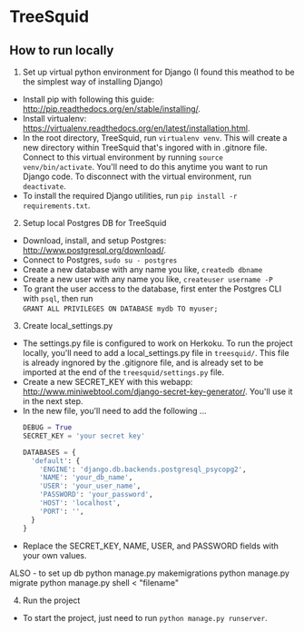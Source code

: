 # TreeSquid


How to run locally
-------------------  
1. Set up virtual python environment for Django (I found this meathod to be the simplest way of installing Django)
  - Install pip with following this guide: http://pip.readthedocs.org/en/stable/installing/.  
  - Install virtualenv: https://virtualenv.readthedocs.org/en/latest/installation.html.
  - In the root directory, TreeSquid, run ```virtualenv venv```. This will create a new directory within TreeSquid that's ingored with in .gitnore file. Connect to this virtual environment by running ```source venv/bin/activate```. You'll need to do this anytime you want to run Django code. To disconnect with the virtual environment, run ```deactivate```.
  - To install the required Django utilities, run ```pip install -r requirements.txt```.
2.  Setup local Postgres DB for TreeSquid 
  - Download, install, and setup Postgres: http://www.postgresql.org/download/.
  - Connect to Postgres, ```sudo su - postgres``` 
  - Create a new database with any name you like, ```createdb dbname``` 
  - Create a new user with any name you like, ```createuser username -P``` 
  - To grant the user access to the database, first enter the Postgres CLI with ```psql```, then run  
  ```GRANT ALL PRIVILEGES ON DATABASE mydb TO myuser;```
3.  Create local_settings.py  
  - The settings.py file is configured to work on Herkoku. To run the project locally, you'll need to add a local_settings.py file in ```treesquid/```. This file is already ingnored by the .gitignore file, and is already set to be imported at the end of the ```treesquid/settings.py``` file.  
  - Create a new SECRET_KEY with this webapp: http://www.miniwebtool.com/django-secret-key-generator/. You'll use it in the next step.
  - In the new file, you'll need to add the following ...  
    ```python
    DEBUG = True
    SECRET_KEY = 'your secret key'
    
    DATABASES = {
      'default': {
        'ENGINE': 'django.db.backends.postgresql_psycopg2',
        'NAME': 'your_db_name',                      
        'USER': 'your_user_name',
        'PASSWORD': 'your_password',
        'HOST': 'localhost',
        'PORT': '',
      }
    }  
    ```    
  - Replace the SECRET_KEY, NAME, USER, and PASSWORD fields with your own values.

ALSO - to set up db
python manage.py makemigrations
python manage.py migrate
python manage.py shell < "filename"

4.  Run the project
  - To start the project, just need to run ```python manage.py runserver```.

